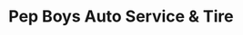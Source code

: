 ---
title: "Pep Boys Auto Service & Tire"
url: /bossier-city/pep-boys-auto-service-and-tire/
shop: car repair
---